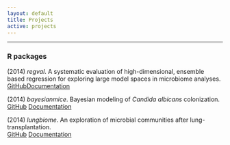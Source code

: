 ```yaml
---
layout: default
title: Projects
active: projects
---
```

---
### R packages

(2014) _regval_. A systematic evaluation of high-dimensional, ensemble based regression for exploring large model spaces in microbiome analyses. <br/>
[GitHub](https://github.com/openpencil/regeval)[Documentation](https://github.com/openpencil/regeval)  

(2014) _bayesianmice_. Bayesian modeling of _Candida albicans_ colonization.  <br/>
[GitHub](https://github.com/openpencil/bayesianmice) [Documentation](https://openpencil.github.io/bayesianmice)  

(2014) _lungbiome_. An exploration of microbial communities after lung-transplantation.  <br/>
[GitHub](https://github.com/openpencil/lungbiome) [Documentation](https://openpencil.github.io/lungbiome)  
